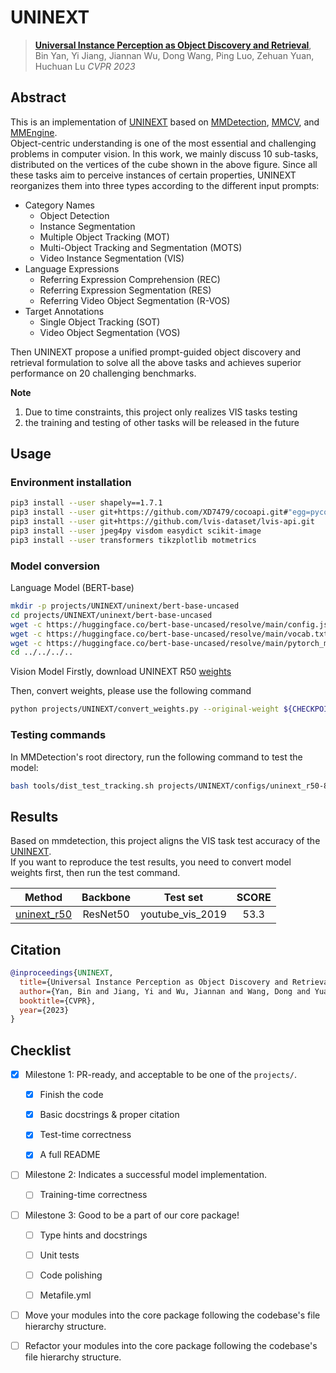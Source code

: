 # UNINEXT

> [**Universal Instance Perception as Object Discovery and Retrieval**](https://arxiv.org/abs/2303.06674),
> Bin Yan, Yi Jiang, Jiannan Wu, Dong Wang, Ping Luo, Zehuan Yuan, Huchuan Lu
> *CVPR 2023*

## Abstract

This is an implementation of [UNINEXT](https://github.com/MasterBin-IIAU/UNINEXT) based on [MMDetection](https://github.com/open-mmlab/mmdetection), [MMCV](https://github.com/open-mmlab/mmcv), and [MMEngine](https://github.com/open-mmlab/mmengine).
<br>
Object-centric understanding is one of the most essential and challenging problems in computer vision. In this work, we mainly discuss 10 sub-tasks, distributed on the vertices of the cube shown in the above figure. Since all these tasks aim to perceive instances of certain properties, UNINEXT reorganizes them into three types according to the different input prompts:

- Category Names
  - Object Detection
  - Instance Segmentation
  - Multiple Object Tracking (MOT)
  - Multi-Object Tracking and Segmentation (MOTS)
  - Video Instance Segmentation (VIS)
- Language Expressions
  - Referring Expression Comprehension (REC)
  - Referring Expression Segmentation (RES)
  - Referring Video Object Segmentation (R-VOS)
- Target Annotations
  - Single Object Tracking (SOT)
  - Video Object Segmentation (VOS)

Then UNINEXT propose a unified prompt-guided object discovery and retrieval formulation
to solve all the above tasks and achieves superior performance on 20 challenging benchmarks.
<br>

</div>

**Note**

1. Due to time constraints, this project only realizes VIS tasks testing
2. the training and testing of other tasks will be released in the future

## Usage

### Environment installation

```bash
pip3 install --user shapely==1.7.1
pip3 install --user git+https://github.com/XD7479/cocoapi.git#"egg=pycocotools&subdirectory=PythonAPI"
pip3 install --user git+https://github.com/lvis-dataset/lvis-api.git
pip3 install --user jpeg4py visdom easydict scikit-image
pip3 install --user transformers tikzplotlib motmetrics
```

### Model conversion

Language Model (BERT-base)

```bash
mkdir -p projects/UNINEXT/uninext/bert-base-uncased
cd projects/UNINEXT/uninext/bert-base-uncased
wget -c https://huggingface.co/bert-base-uncased/resolve/main/config.json
wget -c https://huggingface.co/bert-base-uncased/resolve/main/vocab.txt
wget -c https://huggingface.co/bert-base-uncased/resolve/main/pytorch_model.bin
cd ../../../..
```

Vision Model
Firstly, download UNINEXT R50 [weights](https://maildluteducn-my.sharepoint.com/:f:/g/personal/yan_bin_mail_dlut_edu_cn/ErbTZCzv0vJAoIMwa90_3qoBOFbHIJJTVxI58-kk2nfkhw?e=4qvjrR)

Then, convert weights, please use the following command

```bash
python projects/UNINEXT/convert_weights.py --original-weight ${CHECKPOINT_PATH} --out-weight ${CHECKPOINT_PATH}
```

### Testing commands

In MMDetection's root directory, run the following command to test the model:

```bash
bash tools/dist_test_tracking.sh projects/UNINEXT/configs/uninext_r50-8e_youtubevis2019.py 8 --checkpoint ${CHECKPOINT_PATH}
```

## Results

Based on mmdetection, this project aligns the VIS task test accuracy of the  [UNINEXT](https://github.com/MasterBin-IIAU/UNINEXT).
<br>
If you want to reproduce the test results, you need to convert model weights first, then run the test command.

|                          Method                           | Backbone |     Test set     | SCORE |
| :-------------------------------------------------------: | :------: | :--------------: | :---: |
| [uninext_r50](./configs/uninext_r50-8e_youtubevis2019.py) | ResNet50 | youtube_vis_2019 | 53.3  |

## Citation

```BibTeX
@inproceedings{UNINEXT,
  title={Universal Instance Perception as Object Discovery and Retrieval},
  author={Yan, Bin and Jiang, Yi and Wu, Jiannan and Wang, Dong and Yuan, Zehuan and Luo, Ping and Lu, Huchuan},
  booktitle={CVPR},
  year={2023}
}
```

## Checklist

<!-- Here is a checklist illustrating a usual development workflow of a successful project, and also serves as an overview of this project's progress. The PIC (person in charge) or contributors of this project should check all the items that they believe have been finished, which will further be verified by codebase maintainers via a PR.
OpenMMLab's maintainer will review the code to ensure the project's quality. Reaching the first milestone means that this project suffices the minimum requirement of being merged into 'projects/'. But this project is only eligible to become a part of the core package upon attaining the last milestone.
Note that keeping this section up-to-date is crucial not only for this project's developers but the entire community, since there might be some other contributors joining this project and deciding their starting point from this list. It also helps maintainers accurately estimate time and effort on further code polishing, if needed.
A project does not necessarily have to be finished in a single PR, but it's essential for the project to at least reach the first milestone in its very first PR. -->

- [x] Milestone 1: PR-ready, and acceptable to be one of the `projects/`.

  - [x] Finish the code

    <!-- The code's design shall follow existing interfaces and convention. For example, each model component should be registered into `mmdet.registry.MODELS` and configurable via a config file. -->

  - [x] Basic docstrings & proper citation

    <!-- Each major object should contain a docstring, describing its functionality and arguments. If you have adapted the code from other open-source projects, don't forget to cite the source project in docstring and make sure your behavior is not against its license. Typically, we do not accept any code snippet under GPL license. [A Short Guide to Open Source Licenses](https://medium.com/nationwide-technology/a-short-guide-to-open-source-licenses-cf5b1c329edd) -->

  - [x] Test-time correctness

    <!-- If you are reproducing the result from a paper, make sure your model's inference-time performance matches that in the original paper. The weights usually could be obtained by simply renaming the keys in the official pre-trained weights. This test could be skipped though, if you are able to prove the training-time correctness and check the second milestone. -->

  - [x] A full README

    <!-- As this template does. -->

- [ ] Milestone 2: Indicates a successful model implementation.

  - [ ] Training-time correctness

    <!-- If you are reproducing the result from a paper, checking this item means that you should have trained your model from scratch based on the original paper's specification and verified that the final result matches the report within a minor error range. -->

- [ ] Milestone 3: Good to be a part of our core package!

  - [ ] Type hints and docstrings

    <!-- Ideally *all* the methods should have [type hints](https://www.pythontutorial.net/python-basics/python-type-hints/) and [docstrings](https://google.github.io/styleguide/pyguide.html#381-docstrings). [Example](https://github.com/open-mmlab/mmdetection/blob/5b0d5b40d5c6cfda906db7464ca22cbd4396728a/mmdet/datasets/transforms/transforms.py#L41-L169) -->

  - [ ] Unit tests

    <!-- Unit tests for each module are required. [Example](https://github.com/open-mmlab/mmdetection/blob/5b0d5b40d5c6cfda906db7464ca22cbd4396728a/tests/test_datasets/test_transforms/test_transforms.py#L35-L88) -->

  - [ ] Code polishing

    <!-- Refactor your code according to reviewer's comment. -->

  - [ ] Metafile.yml

    <!-- It will be parsed by MIM and Inferencer. [Example](https://github.com/open-mmlab/mmdetection/blob/3.x/configs/faster_rcnn/metafile.yml) -->

- [ ] Move your modules into the core package following the codebase's file hierarchy structure.

  <!-- In particular, you may have to refactor this README into a standard one. [Example](https://github.com/open-mmlab/mmdetection/blob/3.x/configs/faster_rcnn/README.md) -->

- [ ] Refactor your modules into the core package following the codebase's file hierarchy structure.
